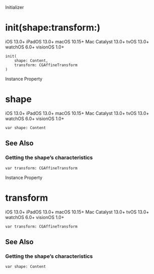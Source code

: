 Initializer

# init(shape:transform:)

iOS 13.0+  iPadOS 13.0+  macOS 10.15+  Mac Catalyst 13.0+  tvOS 13.0+  watchOS
6.0+  visionOS 1.0+

    
    
    init(
        shape: Content,
        transform: CGAffineTransform
    )

Instance Property

# shape

iOS 13.0+  iPadOS 13.0+  macOS 10.15+  Mac Catalyst 13.0+  tvOS 13.0+  watchOS
6.0+  visionOS 1.0+

    
    
    var shape: Content

## See Also

### Getting the shape’s characteristics

`var transform: CGAffineTransform`

Instance Property

# transform

iOS 13.0+  iPadOS 13.0+  macOS 10.15+  Mac Catalyst 13.0+  tvOS 13.0+  watchOS
6.0+  visionOS 1.0+

    
    
    var transform: CGAffineTransform

## See Also

### Getting the shape’s characteristics

`var shape: Content`


